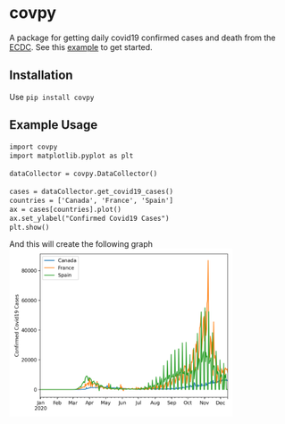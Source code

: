 # covpy 

A package for getting daily covid19 confirmed cases and death from the [ECDC](https://www.ecdc.europa.eu/en). See this [example](https://github.com/pearsedoolin/covpy/blob/master/covpy_example.ipynb) to get started.

## Installation

Use `pip install covpy`

## Example Usage

```python3
import covpy
import matplotlib.pyplot as plt

dataCollector = covpy.DataCollector()

cases = dataCollector.get_covid19_cases()
countries = ['Canada', 'France', 'Spain']
ax = cases[countries].plot()
ax.set_ylabel("Confirmed Covid19 Cases")
plt.show()
```

And this will create the following graph
<img src="example.png" alt="example_output" width="400"/>
